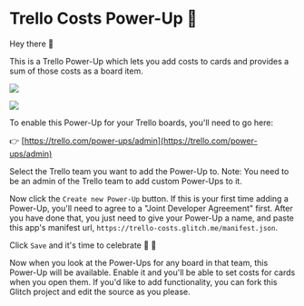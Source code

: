 # Trello Costs Power-Up 🚀

Hey there 👋

This is a Trello Power-Up which lets you add costs to cards and provides a sum of those costs as a board item.

![](https://cdn.glitch.com/380a7bed-fba7-4128-9418-b75f0d1d7492%2FScreen%20Shot%202017-05-21%20at%204.31.26%20PM.png?1495409557125)

![](https://cdn.glitch.com/380a7bed-fba7-4128-9418-b75f0d1d7492%2FScreen%20Shot%202017-05-21%20at%204.31.50%20PM.png?1495409554873)

To enable this Power-Up for your Trello boards, you'll need to go here:

👉  [https://trello.com/power-ups/admin](https://trello.com/power-ups/admin)

Select the Trello team you want to add the Power-Up to. Note: You need to be an admin of the Trello team to add custom Power-Ups to it.

Now click the `Create new Power-Up` button. If this is your first time adding a Power-Up, you'll need to agree to a "Joint Developer Agreement" first. After you have done that, you just need to give your Power-Up a name, and paste this app's manifest url, `https://trello-costs.glitch.me/manifest.json`.

Click `Save` and it's time to celebrate 🎉 🎊

Now when you look at the Power-Ups for any board in that team, this Power-Up will be available. Enable it and you'll be able to set costs for cards when you open them. If you'd like to add functionality, you can fork this Glitch project and edit the source as you please.
